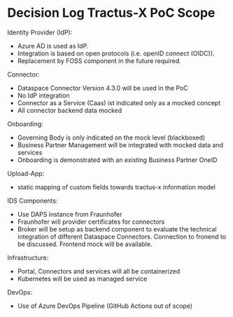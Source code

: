 Decision Log Tractus-X PoC Scope
=================================

Identity Provider (IdP):
- Azure AD is used as IdP. 
- Integration is based on open protocols (i.e. openID connect (OIDC)). 
- Replacement by FOSS component in the future required.

Connector:
- Dataspace Connector Version 4.3.0 will be used in the PoC
- No IdP integration
- Connector as a Service (Caas) ist indicated only as a mocked concept
- All connector backend data mocked

Onboarding:
- Governing Body is only indicated on the mock level (blackboxed)
- Business Partner Management will be integrated with mocked data and services
- Onboarding is demonstrated with an existing Business Partner OneID

Upload-App:
- static mapping of custom fields towards tractus-x information model

IDS Components:
- Use DAPS instance from Fraunhofer
- Fraunhofer will provider certificates for connectors
- Broker will be setup as backend component to evaluate the technical integration of different Dataspace Connectors. Connection to fronend to be discussed. Frontend mock will be available.

Infrastructure:
- Portal, Connectors and services will all be containerized
- Kubernetes will be used as managed service 

DevOps:
- Use of Azure DevOps Pipeline (GitHub Actions out of scope)
